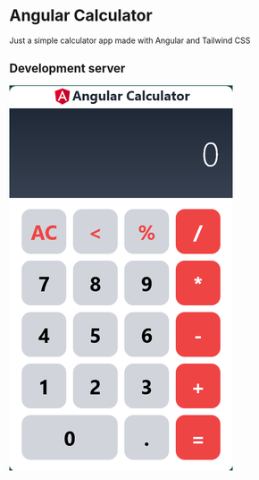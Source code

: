 # Angular Calculator

Just a simple calculator app made with Angular and Tailwind CSS

## Development server

![Screenshot](Screenshots\ss1.png)
